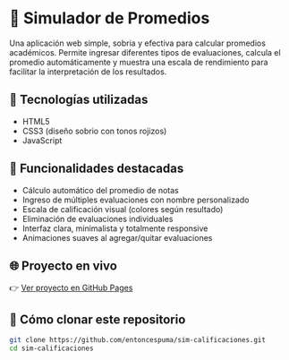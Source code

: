 # 🧮 Simulador de Promedios

Una aplicación web simple, sobria y efectiva para calcular promedios académicos. Permite ingresar diferentes tipos de evaluaciones, calcula el promedio automáticamente y muestra una escala de rendimiento para facilitar la interpretación de los resultados.

## 🚀 Tecnologías utilizadas

- HTML5
- CSS3 (diseño sobrio con tonos rojizos)
- JavaScript

## 🎯 Funcionalidades destacadas

- Cálculo automático del promedio de notas
- Ingreso de múltiples evaluaciones con nombre personalizado
- Escala de calificación visual (colores según resultado)
- Eliminación de evaluaciones individuales
- Interfaz clara, minimalista y totalmente responsive
- Animaciones suaves al agregar/quitar evaluaciones

## 🌐 Proyecto en vivo

👉 [Ver proyecto en GitHub Pages](https://github.com/entoncespuma/sim-calificaciones/)

## 📁 Cómo clonar este repositorio

```bash
git clone https://github.com/entoncespuma/sim-calificaciones.git
cd sim-calificaciones
